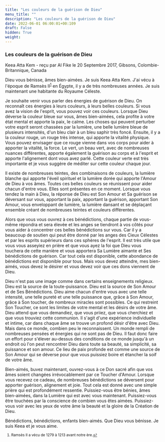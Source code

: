 ```yaml
---
title: "Les couleurs de la guérison de Dieu"
menu_title: ""
description: "Les couleurs de la guérison de Dieu"
date: 2022-06-01 06:00:01+00:109
draft: False
hidden: True
weight:
---
```

### Les couleurs de la guérison de Dieu

Keea Atta Kem - reçu par Al Fike le 20 Septembre 2017, Gibsons, Colombie-Britannique, Canada

Dieu vous bénisse, âmes bien-aimées. Je suis Keea Atta Kem. J'ai vécu à l'époque de Ramsès II<sup id=”a1”>[1](#f1)</sup> en Égypte, il y a de très nombreuses années. Je suis maintenant une habitante du Royaume Céleste.

Je souhaite venir vous parler des énergies de guérison de Dieu. On reconnaît ces énergies à leurs couleurs, à leurs belles couleurs. Si vous avez la vision de l'esprit, vous pouvez voir ces couleurs. Lorsque Dieu déverse la couleur bleue sur vous, âmes bien-aimées, cela profite à votre état mental et apporte la paix, le calme. Les choses qui peuvent perturber votre esprit seront chassées par la lumière, une belle lumière bleue de plusieurs intensités, d'un bleu clair à un bleu saphir très foncé. Ensuite, il y a la couleur rouge, un rouge très intense, qui apporte la vitalité physique. Vous pouvez envisager que ce rouge vienne dans vos corps pour aider à apporter la vitalité, la force. Le vert, un beau vert, avec de nombreuses nuances différentes, apporte également la guérison au corps et à l'esprit et apporte l'alignement dont vous avez parlé. Cette couleur verte est très importante et je vous suggère de méditer sur cette couleur chaque jour.

Il existe de nombreuses teintes, des combinaisons de couleurs, la lumière blanche qui apporte l'éveil spirituel et la lumière dorée qui apporte l'Amour de Dieu à vos âmes. Toutes ces belles couleurs se réunissent pour aider chacun d'entre vous. Elles sont présentes en ce moment. Lorsque vous tendez la main à Dieu, la réponse de Dieu est Son Amour et Sa guérison se déversant sur vous, apportant la paix, apportant la guérison, apportant Son Amour, vous enveloppant de lumière, la lumière dansant et se déplaçant ensemble créant de nombreuses teintes et couleurs différentes.

Alors que vous vous ouvrez à ces bénédictions, chaque partie de vous-même répondra et sera élevée et les anges se tiendront à vos côtés pour vous aider à concentrer ces belles bénédictions sur vous. Car il y a beaucoup de soutien qui peut être donné par les anges des Cieux Célestes et par les esprits supérieurs dans ces sphères de l'esprit. Il est très utile que vous vous asseyiez en prière et que vous ayez la foi que Dieu vous touchera de cette manière et vous apportera Sa Lumière aimante et Ses bénédictions de guérison. Car tout cela est disponible, cette abondance de bénédictions est disponible pour tous. Mais vous devez atteindre, mes bien-aimés, vous devez le désirer et vous devez voir que ces dons viennent de Dieu.

Dieu n'est pas une image comme dans certains enseignements religieux. Dieu est la source de la toute-puissance. Dieu est la source de Son Amour et de Ses Bénédictions. Dieu aime chacun d'entre vous avec une telle intensité, une telle pureté et une telle puissance que, grâce à Son Amour, grâce à Son toucher, de nombreux miracles sont possibles. Ce qui restreint Son Toucher, ce sont les limites de votre mental et les désirs de votre âme. Dieu attend que vous demandiez, que vous priiez, que vous cherchiez et que vous trouviez cette communion. Il s'agit d'une expérience individuelle et intime, car dans chaque âme se trouve un profond désir d'être avec Dieu. Mais dans ce monde, combien peu le reconnaissent. Un monde rempli de nombreuses pensées et énergies qui ne sont pas de Dieu. Il faut donc faire un effort pour s'élever au-dessus des conditions de ce monde jusqu'à un endroit où l'on peut rencontrer Dieu dans toute sa beauté, sa simplicité, sa puissance et son amour. Ce lieu de paix profonde est comme une source de Son Amour qui se déverse pour que vous puissiez boire et étancher la soif de votre âme.

Bien-aimés, buvez maintenant, ouvrez-vous à ce Don sacré afin que vos âmes soient changées irrévocablement par ce Toucher d'Amour. Lorsque vous recevez ce cadeau, de nombreuses bénédictions se déversent pour apporter guérison, alignement et joie. Tout cela est donné avec une simple prière qui est profondément ressentie. Puissiez-vous être bénies, âmes bien-aimées, dans la Lumière qui est avec vous maintenant. Puissiez-vous être touchées par la conscience de combien vous êtes aimées. Puissiez-vous voir avec les yeux de votre âme la beauté et la gloire de la Création de Dieu.

Bénédictions, bénédictions, enfants bien-aimés. Que Dieu vous bénisse. Je suis Keea et je vous aime.
<small>

1. <large id=”f1”> Ramsès II a vécu de 1279 à 1213 avant notre ère.[↩](#a1)



